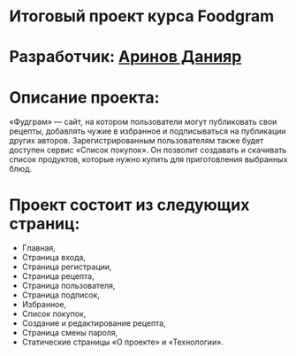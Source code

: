 # Итоговый проект курса Foodgram

# Разработчик: [Аринов Данияр](https://github.com/vegitobluefan)

# Описание проекта:
«Фудграм» — сайт, на котором пользователи могут публиковать свои рецепты, добавлять чужие в избранное и подписываться на публикации других авторов. Зарегистрированным пользователям также будет доступен сервис «Список покупок». Он позволит создавать и скачивать список продуктов, которые нужно купить для приготовления выбранных блюд.

# Проект состоит из следующих страниц:
- Главная,
- Страница входа,
- Страница регистрации,
- Страница рецепта,
- Страница пользователя,
- Страница подписок,
- Избранное,
- Список покупок,
- Создание и редактирование рецепта,
- Страница смены пароля,
- Статические страницы «О проекте» и «Технологии».
